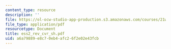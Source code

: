 ```yaml
---
content_type: resource
description: ''
file: https://ol-ocw-studio-app-production.s3.amazonaws.com/courses/21w-730-2-the-creative-spark-fall-2004/a6a79889e8c70eb4afc26f2e02e43fcb_ess2_rev_cvr_sh.pdf
file_type: application/pdf
resourcetype: Document
title: ess2_rev_cvr_sh.pdf
uid: a6a79889-e8c7-0eb4-afc2-6f2e02e43fcb
---
```

